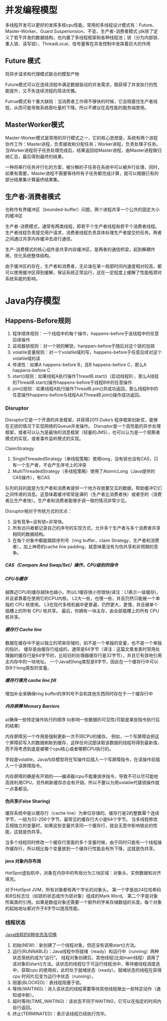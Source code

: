 # 并发编程模型

多线程开发可以更好的发挥多核cpu性能，常用的多线程设计模式有：Future、Master-Worker、Guard Susperionsion、不变、生产者-消费者模式
jdk除了定义了若干并发的数据结构，也内置了多线程框架和各种线程池；锁（分为内部锁、重入锁、读写锁）、ThreadLocal、信号量等在并发控制中发挥着巨大的作用

## Future 模式
将异步请求和代理模式联合的模型产物

Future模式可以在连续流程中满足数据驱动的并发需求，既获得了并发执行的性能提升，又不失连续流程的简洁优雅。

Futrue模式有个重大缺陷：当消费者工作得不够快的时候，它会阻塞住生产者线程，从而可能导致系统吞吐量的下降。所以不建议在高性能的服务端使用。

## MasterWorker模式

Master-Worker模式是常用的并行模式之一，它的核心思想是，系统有两个进程协作工作：Master进程，负责接收和分配任务；Worker进程，负责处理子任务。当Worker进程将子任务处理完成后，结果返回给Master进程，由Master进程做归纳汇总，最后得到最终的结果。

一种将串行任务并行化的方案，被分解的子任务在系统中可以被并行处理，同时，如果有需要，Master进程不需要等待所有子任务都完成计算，就可以根据已有的部分结果集计算最终结果集。

## 生产者-消费者模式
也称作有界缓冲区（bounded-buffer）问题，两个进程共享一个公共的固定大小的缓冲区

生产者-消费模式，通常有两类线程，即若干个生产者线程和若干个消费者线程。生产者线程负责提交用户请求，消费者线程负责具体处理生产者提交的任务。两者之间通过共享内存缓冲去进行通信。

生产-消费模式的核心组件是共享内存缓冲区，是两者的通信桥梁，起到解耦作用，优化系统整体结构。

由于缓冲区的存在，生产者和消费者，无论谁在某一局部时间内速度相对较高，都可以使用缓冲区得到缓解，保证系统正常运行，这在一定程度上缓解了性能瓶颈对系统系能的影响。







# Java内存模型

## Happens-Before规则
1.	程序顺序规则：一个线程中的每个操作，happens-before于该线程中的任意后续操作
2.	监视器锁规则：对一个锁的解锁，hanppen-before于随后对这个锁的加锁
3.	volatile变量规则：对一个volatile域的写，happens-before于任意后续对这个volatile域的读
4.	传递性：如果A happens-before B，且B happens-before C，那么A happens-before C
5.	start()规则：如果线程A执行操作ThreadB.start()（启动线程B），那么A线程的ThreadB.start()操作happens-before于线程B中的任意操作
6.	join()规则：如果线程A执行操作ThreadB.join()并成功返回，那么线程B中的任意操作happens-before与线程A从ThreadB.join()操作成功返回。


### Disruptor

Disruptor它是一个开源的并发框架，并获得2011 Duke’s 程序框架创新奖，能够在无锁的情况下实现网络的Queue并发操作。
Disruptor是一个高性能的异步处理框架，或者可以认为是最快的消息框架（轻量的JMS），也可以认为是一个观察者模式的实现，或者事件监听模式的实现。 

ClaimStrategy
1.	SingleThreadedStrategy（单线程策略）使用long，没有锁也没有CAS，只有一个生产者，不会产生序号上的冲突
2.	MultiThreadedStrategy（多线程策略）使用了AtomicLong（Java提供的CAS操作），有CAS

队列的目的就是为生产者和消费者提供一个地方存放要交互的数据，帮助缓冲它们之间传递的消息。这意味着缓冲常常是满的（生产者比消费者快）或者空的（消费者比生产者快）。生产者和消费者能够步调一致的情况非常少见。


Disruptor相对于传统方式的优点：

1.	没有竞争=没有锁=非常快。
2.	所有访问者都记录自己的序号的实现方式，允许多个生产者与多个消费者共享相同的数据结构。
3.	在每个对象中都能跟踪序列号（ring buffer，claim Strategy，生产者和消费者），加上神奇的cache line padding，就意味着没有为伪共享和非预期的竞争。

##### CAS（Compare And Swap/Set）操作，CPU级别的指令

##### CPU与缓存
越靠近CPU的缓存越快也越小。所以L1缓存很小但很快(译注：L1表示一级缓存)，并且紧靠着在使用它的CPU内核。
L2大一些，也慢一些，并且仍然只能被一个单独的 CPU 核使用。
L3在现代多核机器中更普遍，仍然更大，更慢，并且被单个插槽上的所有 CPU 核共享。
最后，你拥有一块主存，由全部插槽上的所有 CPU 核共享。

##### 缓存行 	Cache line
数据在缓存中不是以独立的项来存储的，如不是一个单独的变量，也不是一个单独的指针。
缓存是由缓存行组成的，通常是64字节（译注：这篇文章发表时常用处理器的缓存行是64字节的，比较旧的处理器缓存行是32字节），并且它有效地引用主内存中的一块地址。
一个Java的long类型是8字节，因此在一个缓存行中可以存8个long类型的变量。

##### 缓存行填充 cache line fill
增加补全来确保ring buffer的序列号不会和其他东西同时存在于一个缓存行中

##### 内存屏障 Memory Barriers
a)确保一些特定操作执行的顺序
b)影响一些数据的可见性(可能是某些指令执行后的结果)

内存屏障另一个作用是强制更新一次不同CPU的缓存。
例如，一个写屏障会把这个屏障前写入的数据刷新到缓存，这样任何试图读取该数据的线程将得到最新值，而不用考虑到底是被哪个cpu核心或者哪颗CPU执行的。

字段是volatile，Java内存模型将在写操作后插入一个写屏障指令，在读操作前插入一个读屏障指令。

内存屏障的确是有开销的——编译器/cpu不能重排序指令，导致不可以尽可能地高效利用CPU，另外刷新缓存亦会有开销。所以不要以为用volatile代替锁操作就一点事都没。

#### 伪共享(False Sharing)

缓存系统中是以缓存行（cache line）为单位存储的。缓存行是2的整数幂个连续字节，一般为32-256个字节。最常见的缓存行大小是64个字节。
当多线程修改互相独立的变量时，如果这些变量共享同一个缓存行，就会无意中影响彼此的性能，这就是伪共享。

当多个线程同时修改一个缓存行里面的多个变量时候，由于同时只能有一个线程操作缓存行，所以相比每个变量放到一个缓存行性能会有所下降，这就是伪共享。

#### java 对象内存布局
HotSpot虚拟机中，对象在内存中的布局分为三块区域：对象头、实例数据和对齐填充。

对于HotSpot JVM，所有对象都有两个字长的对象头。
第一个字是由24位哈希码和8位标志位（如锁的状态或作为锁对象）组成的Mark Word。
第二个字是对象所属类的引用。如果是数组对象还需要一个额外的字来存储数组的长度。每个对象的起始地址都对齐于8字节以提高性能。


### 线程状态

[Java线程的6种状态及切换](https://blog.csdn.net/pange1991/article/details/53860651 "title") 

1. 初始(NEW)：新创建了一个线程对象，但还没有调用start()方法。
2. 运行(RUNNABLE)：Java线程中将就绪（ready）和运行中（running）两种状态笼统的成为“运行”。
线程对象创建后，其他线程(比如main线程）调用了该对象的start()方法。该状态的线程位于可运行线程池中，等待被线程调度选中，获取cpu 的使用权，此时处于就绪状态（ready）。就绪状态的线程在获得cpu 时间片后变为运行中状态（running）。
3. 阻塞(BLOCKED)：表线程阻塞于锁。
4. 等待(WAITING)：进入该状态的线程需要等待其他线程做出一些特定动作（通知或中断）。
5. 超时等待(TIME_WAITING)：该状态不同于WAITING，它可以在指定的时间内自行返回。
6. 终止(TERMINATED)：表示该线程已经执行完毕。

